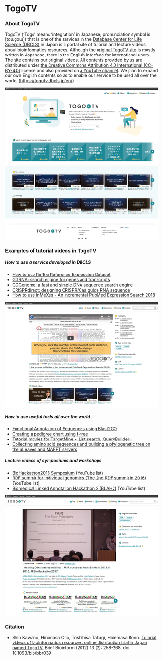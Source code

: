 # TogoTV
### About TogoTV

TogoTV (‘Togo’ means ‘integration’ in Japanese; pronunciation symbol is [toɯgoɯ]) that is one of the services in the [Database Center for Life Science (DBCLS)](http://dbcls.rois.ac.jp/en/) in Japan is a portal site of tutorial and lecture videos about bioinformatics resources. Although the [original TogoTV site](http://togotv.dbcls.jp/ja/) is mostly written in Japanese, there is the English interface for international users. The site contains our original videos. All contents provided by us are distributed under [the Creative Commons  Attribution 4.0 International (CC-BY-4.0)](https://creativecommons.org/licenses/by/4.0/deed) license and also provided on [a YouTube channel](https://www.youtube.com/user/togotv). We plan to expand our own English contents so as to enable our service to be used all over the world. (https://togotv.dbcls.jp/en/)

![Fig-1](https://raw.githubusercontent.com/dbcls/website/master/services/images/DBCLSservices_TogoTV_en_fig-1_20201117.png)  



### Examples of tutorial videos in TogoTV

##### How to use a service developed in DBCLS

* [How to use RefEx: Reference Expression Dataset](https://togotv.dbcls.jp/en/20160425.html)
* [GGRNA: search engine for genes and transcripts](https://togotv.dbcls.jp/en/20120215.html)
* [GGGenome: a fast and simple DNA sequence search engine](https://togotv.dbcls.jp/en/20150514.html)
* [CRISPRdirect: designing CRISPR/Cas guide RNA sequence](https://togotv.dbcls.jp/en/20140413.html)
* [How to use inMeXes - An Incremental PubMed Expression Search 2018](https://togotv.dbcls.jp/en/20180328.html)

![Fig-2](https://raw.githubusercontent.com/dbcls/website/master/services/images/DBCLSservices_TogoTV_en_fig-2_20201117.png)

##### How to use useful tools all over the world

* [Functional Annotation of Sequences using Blast2GO](https://togotv.dbcls.jp/en/20160204.html)
* [Creating a pedigree chart using f-tree](https://togotv.dbcls.jp/en/20160217.html)
* [Tutorial movies for TargetMine ~ List search, QueryBuilder~](https://togotv.dbcls.jp/en/20150313.html)
* [Collecting amino acid sequences and building a phylogenetic tree on the aLeaves and MAFFT servers](https://togotv.dbcls.jp/en/20140305.html)

##### Lecture videos of symposiums and workshops

* [BioHackathon2016 Symposium](https://www.youtube.com/playlist?list=PL0uaKHgcG00b3sE3A8EfpmnWTYlKAEmN5) (YouTube list)
* [RDF summit for individual genomics (The 2nd RDF summit in 2016)](https://www.youtube.com/playlist?list=PL0uaKHgcG00Z9_s2OR1NI8bdrEejQq43a) (YouTube list)
* [Biomedical Linked Annotation Hackathon 2 (BLAH2)](https://www.youtube.com/playlist?list=PL0uaKHgcG00Yggy8Hy7RrjpkvSCRpe4cM) (YouTube list)

![Fig-3](https://raw.githubusercontent.com/dbcls/website/master/services/images/DBCLSservices_TogoTV_en_fig-3_20201117.png)

### Citation

* Shin Kawano, Hiromasa Ono, Toshihisa Takagi, Hidemasa Bono. [Tutorial videos of bioinformatics resources: online distribution trial in Japan named TogoTV.](http://bib.oxfordjournals.org/content/13/2/258.full "Tutorial videos of bioinformatics resources: online distribution trial in Japan named TogoTV") Brief Bioinform (2012) 13 (2): 258-268. doi: 10.1093/bib/bbr039
